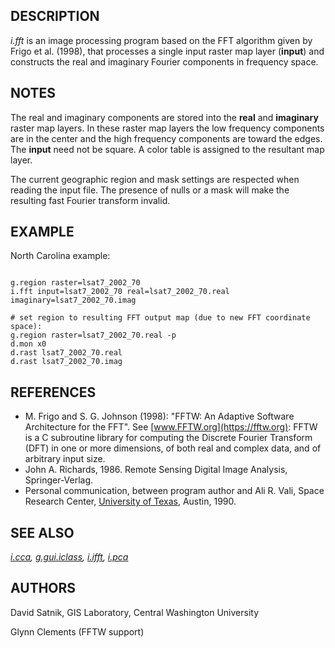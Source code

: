 
## DESCRIPTION

*i.fft* is an image processing program based on the FFT algorithm
given by Frigo et al. (1998), that processes a single input raster map layer
(**input**) and constructs the real and imaginary Fourier
components in frequency space.

## NOTES

The real and imaginary components are stored into the
**real** and **imaginary** raster map
layers. In these raster map
layers the low frequency components are in the center and
the high frequency components are toward the edges. The
**input** need not be square. A
color table is assigned to the resultant map layer.

The current geographic region and mask settings are respected when
reading the input file. The presence of nulls or a mask will make the
resulting fast Fourier transform invalid.

## EXAMPLE

North Carolina example:

```

g.region raster=lsat7_2002_70
i.fft input=lsat7_2002_70 real=lsat7_2002_70.real imaginary=lsat7_2002_70.imag

# set region to resulting FFT output map (due to new FFT coordinate space):
g.region raster=lsat7_2002_70.real -p
d.mon x0
d.rast lsat7_2002_70.real
d.rast lsat7_2002_70.imag

```

## REFERENCES

* M. Frigo and S. G. Johnson (1998): "FFTW: An Adaptive Software Architecture
  for the FFT". See [www.FFTW.org](https://fftw.org): FFTW is a C subroutine library
  for computing the Discrete Fourier Transform (DFT) in one or more
  dimensions, of both real and complex data, and of arbitrary input size.
* John A. Richards, 1986. Remote Sensing Digital Image Analysis, Springer-Verlag.
* Personal communication, between program author and Ali R. Vali,
  Space Research Center, [University of Texas](https://www.utexas.edu), Austin, 1990.

## SEE ALSO

*[i.cca](i.cca.html),
[g.gui.iclass](g.gui.iclass.html),
[i.ifft](i.ifft.html),
[i.pca](i.pca.html)*

## AUTHORS

David Satnik, GIS Laboratory,
Central Washington University

Glynn Clements (FFTW support)
